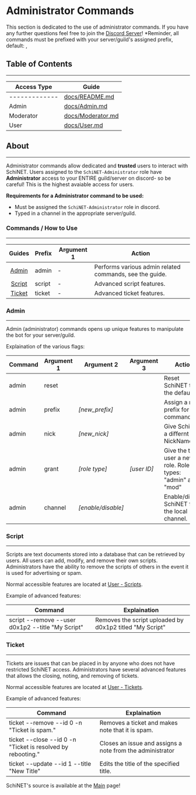 # Administrator Commands

This section is dedicated to the use of administrator commands. If you have any further questions feel free to join the [Discord Server][discord_server]!
*Reminder, all commands must be prefixed with your server/guild's assigned prefix, default: ,

## Table of Contents

---
| Access Type | Guide  |
| ------ | ------ |
|------------- | [docs/README.md][MainDoc] |
| Admin | [docs/Admin.md][AdminDoc] |
| Moderator | [docs/Moderator.md][ModeratorDoc] |
| User | [docs/User.md][UserDoc] |

## About

---

Administrator commands allow dedicated and **trusted** users to interact with SchiNET. Users assigned to the `SchiNET-Administrator` role have **Administrator** access to your ENTIRE guild/server on discord- so be careful!
This is the highest avaiable access for users.

__Requirements for a Administrator command to be used:__

* Must be assigned the `SchiNET-Administrator` role in discord.
* Typed in a channel in the appropriate server/guild.

### Commands / How to Use

---

| Guides | Prefix | Argument 1 | Action |
|:------:| ------ | ------ | ------ |
| [Admin](#admin) | admin | - | Performs various admin related commands, see the guide. |
| [Script](#script) | script | - | Advanced script features. |
| [Ticket](#ticket) | ticket | - | Advanced ticket features. |

### Admin

---

Admin (administrator) commands opens up unique features to manipulate the bot for your server/guild.

Explaination of the various flags:

| Command | Argument 1 | Argument 2 | Argument 3 | Action |
| ------ | ------ | ------ | ------ | ------ |
| admin | reset | | | Reset SchiNET to the defaults. |
| admin | prefix | *[new_prefix]* | | Assign a new prefix for commands. |
| admin | nick | *[new_nick]* | | Give SchiNET a differnt NickName . |
| admin | grant | *[role type]* | *[user ID]* | Give the the user a new role. Role types: "admin" and "mod" |
| admin | channel | *[enable/disable]* | | Enable/disable SchiNET for the local channel. |

### Script

---

Scripts are text documents stored into a database that can be retrieved by users. All users can add, modify, and remove their own scripts. Administrators have the ability to remove the scripts of others in the event it is used for advertising or spam.

Normal accessible features are located at [User - Scripts][UserScripts].

Example of advanced features:

| Command | Explaination |
| ------ | ------ |
| script --remove --user d0x1p2 --title "My Script" | Removes the script uploaded by d0x1p2 titled "My Script"

### Ticket

---

Tickets are issues that can be placed in by anyone who does not have restricted SchiNET access. Administrators have several advanced features that allows the closing, noting, and removing of tickets.

Normal accessible features are located at [User - Tickets][UserTickets].

Example of advanced features:

| Command | Explaination |
| ------ | ------ |
| ticket --remove --id 0 -n "Ticket is spam." | Removes a ticket and makes note that it is spam. |
| ticket --close --id 0 -n "Ticket is resolved by rebooting." | Closes an issue and assigns a note from the administrator |
| ticket --update --id 1 --title "New Title" | Edits the title of the specified title. |

SchiNET's source is available at the [Main][Home] page!

[//]: # (Guide Links:)
[Home]: <https://github.com/d0x1p2/SchiNET/>
[MainDoc]: <https://github.com/d0x1p2/SchiNET/blob/master/docs/README.md>
[AdminDoc]: <https://github.com/d0x1p2/SchiNET/blob/master/docs/Admin.md>
[ModeratorDoc]: <https://github.com/d0x1p2/SchiNET/blob/master/docs/Moderator.md>
[UserDoc]: <https://github.com/d0x1p2/SchiNET/blob/master/docs/User.md>
[UserScripts]: <https://github.com/d0x1p2/SchiNET/blob/master/docs/User.md#script>
[UserTickets]: <https://github.com/d0x1p2/SchiNET/blob/master/docs/User.md#ticket>
[//]: # (Other Links:)
[discord_server]: <https://discord.gg/GpHDxx6>
